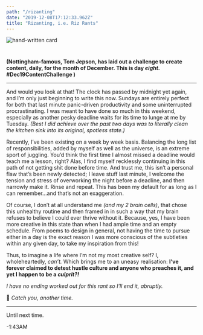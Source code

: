 ```yaml
---
path: "/rizanting"
date: "2019-12-08T17:12:33.962Z"
title: "Rizanting, i.e. Riz Rants"
---
```


<img src="/blog/rant.png" alt="hand-written card" style="margin: 0px 0 40px; display: block; max-width: 100%;" />


**(Nottingham-famous, Tom Jepson, has laid out a challenge to create content, daily, for the month of December. This is day _eight_. #Dec19ContentChallenge )**    
<hr/>   


And would you look at that! The clock has passed by midnight yet again, and I’m only just beginning to write this now. Sundays are entirely perfect for both that last minute panic-driven productivity and some uninterrupted procrastinating. I was meant to have done so much in this weekend, especially as another pesky deadline waits for its time to lunge at me by Tuesday. _(Best I did achieve over the past two days was to literally clean the kitchen sink into its original, spotless state.)_  


Recently, I’ve been existing on a week by week basis. Balancing the long list of responsibilities, added by myself as well as the universe, is an extreme sport of juggling. You’d think the first time I almost missed a deadline would teach me a lesson, right? Alas, I find myself recklessly continuing in this path of not getting shit done before time. And trust me, this isn’t a personal flaw that’s been newly detected; I leave stuff last minute, I welcome the tension and stress of overworking the night before a deadline, and then narrowly make it. Rinse and repeat. This has been my default for as long as I can remember…and that’s not an exaggeration.   


Of course, I don’t at all understand me _(and my 2 brain cells)_, that chose this unhealthy routine and then framed in in such a way that my brain refuses to believe I could ever thrive without it. Because, yes, I have been more creative in this state than when I had ample time and an empty schedule. From poems to design in general, not having the time to pursue either in a day is the exact reason I was more conscious of the subtleties within any given day, to take my inspiration from this!  


Thus, to imagine a life where I’m not my most creative self? I, wholeheartedly, _can’t._ Which brings me to an uneasy realisation: **I’ve forever claimed to detest hustle culture and anyone who preaches it, and yet I happen to be a _culprit?!_**  


_I have no ending worked out for this rant so I’ll end it, abruptly._  


👋 _Catch you, another time._  




<hr>  


Until next time.  

-1:43AM
